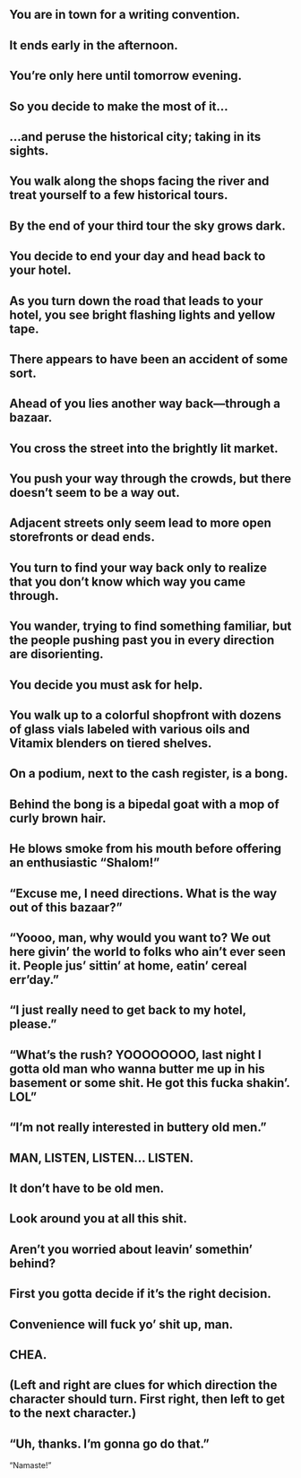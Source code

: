 

You are in town for a writing convention.
---

It ends early in the afternoon.
---

You’re only here until tomorrow evening.
---

So you decide to make the most of it...
--

...and peruse the historical city; taking in its sights. 
---

You walk along the shops facing the river and treat yourself to a few historical tours. 
---

By the end of your third tour the sky grows dark. 
---

You decide to end your day and head back to your hotel. 
---

As you turn down the road that leads to your hotel, you see bright flashing lights and yellow tape. 
---

There appears to have been an accident of some sort. 
---

Ahead of you lies another way back—through a bazaar. 
---

You cross the street into the brightly lit market. 
---

You push your way through the crowds, but there doesn’t seem to be a way out. 
---

Adjacent streets only seem lead to more open storefronts or dead ends. 
---

You turn to find your way back <!-- to the open street --> only to realize that you don’t know which way you came through. 
---

You wander, trying to find something familiar, but the people pushing past you in every direction are disorienting. 
---

You decide you must ask for help. 
---

You walk up to a colorful shopfront with dozens of glass vials labeled with various oils and Vitamix blenders on tiered shelves.
---

On a podium, next to the cash register, is a bong.
---

Behind the bong is a bipedal goat with a mop of curly brown hair. 
---

He blows smoke from his mouth before offering an enthusiastic “Shalom!”
---

“Excuse me, I need directions. What is the way out of this bazaar?”
---

“Yoooo, man, why would you want to? We out here givin’ the world to folks who ain’t ever seen it. People jus’ sittin’ at home, eatin’ cereal err’day.”
---

“I just really need to get back to my hotel, please.”
---

“What’s the rush? YOOOOOOOO, last night I gotta old man who wanna butter me up in his basement or some shit. He got this fucka shakin’. LOL”
---

“I’m not really interested in buttery old men.”
---


MAN, LISTEN, LISTEN… LISTEN. 
---


It don’t have to be old men. 
---


Look around you at all this shit. 
---


Aren’t you worried about leavin’ somethin’ behind? 
---


First you gotta decide if it’s the right decision.
---


Convenience will fuck yo’ shit up, man. 
---

CHEA. 
---

(Left and right are clues for which direction the character should turn. First right, then left to get to the next character.)
---

“Uh, thanks. I’m gonna go do that.”
---

“Namaste!”


